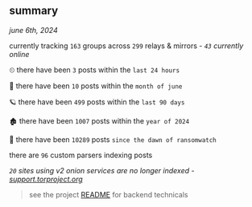 
## summary
_june 6th, 2024_

currently tracking `163` groups across `299` relays & mirrors - _`43` currently online_

⏲ there have been `3` posts within the `last 24 hours`

🦈 there have been `10` posts within the `month of june`

🪐 there have been `499` posts within the `last 90 days`

🏚 there have been `1007` posts within the `year of 2024`

🦕 there have been `10289` posts `since the dawn of ransomwatch`

there are `96` custom parsers indexing posts

_`20` sites using v2 onion services are no longer indexed - [support.torproject.org](https://support.torproject.org/onionservices/v2-deprecation/)_

> see the project [README](https://github.com/joshhighet/ransomwatch#ransomwatch--) for backend technicals
